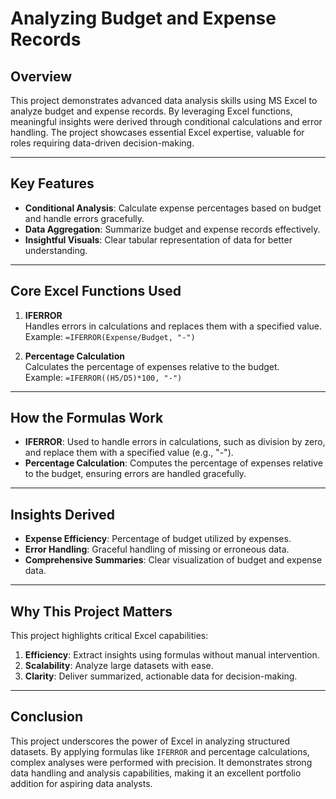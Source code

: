 # **Analyzing Budget and Expense Records**

## **Overview**
This project demonstrates advanced data analysis skills using MS Excel to analyze budget and expense records. By leveraging Excel functions, meaningful insights were derived through conditional calculations and error handling. The project showcases essential Excel expertise, valuable for roles requiring data-driven decision-making.

---

## **Key Features**
- **Conditional Analysis**: Calculate expense percentages based on budget and handle errors gracefully.
- **Data Aggregation**: Summarize budget and expense records effectively.
- **Insightful Visuals**: Clear tabular representation of data for better understanding.

---

## **Core Excel Functions Used**
1. **IFERROR**  
   Handles errors in calculations and replaces them with a specified value.  
   Example: `=IFERROR(Expense/Budget, "-")`  

2. **Percentage Calculation**  
   Calculates the percentage of expenses relative to the budget.  
   Example: `=IFERROR((H5/D5)*100, "-")`  

---

## **How the Formulas Work**
- **IFERROR**: Used to handle errors in calculations, such as division by zero, and replace them with a specified value (e.g., "-").  
- **Percentage Calculation**: Computes the percentage of expenses relative to the budget, ensuring errors are handled gracefully.

---

## **Insights Derived**
- **Expense Efficiency**: Percentage of budget utilized by expenses.  
- **Error Handling**: Graceful handling of missing or erroneous data.  
- **Comprehensive Summaries**: Clear visualization of budget and expense data.

---

## **Why This Project Matters**
This project highlights critical Excel capabilities:
1. **Efficiency**: Extract insights using formulas without manual intervention.  
2. **Scalability**: Analyze large datasets with ease.  
3. **Clarity**: Deliver summarized, actionable data for decision-making.

---

## **Conclusion**
This project underscores the power of Excel in analyzing structured datasets. By applying formulas like `IFERROR` and percentage calculations, complex analyses were performed with precision. It demonstrates strong data handling and analysis capabilities, making it an excellent portfolio addition for aspiring data analysts.

